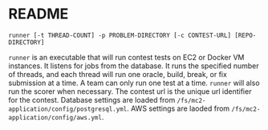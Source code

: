 README
======

    runner [-t THREAD-COUNT] -p PROBLEM-DIRECTORY [-c CONTEST-URL] [REPO-DIRECTORY]

`runner` is an executable that will run contest tests on EC2 or Docker VM instances. 
It listens for jobs from the database. 
It runs the specified number of threads, and each thread will run one oracle, build, break, or fix submission at a time. 
A team can only run one test at a time. 
`runner` will also run the scorer when necessary. 
The contest url is the unique url identifier for the contest. 
Database settings are loaded from `/fs/mc2-application/config/postgresql.yml`. 
AWS settings are laoded from `/fs/mc2-application/config/aws.yml`.

